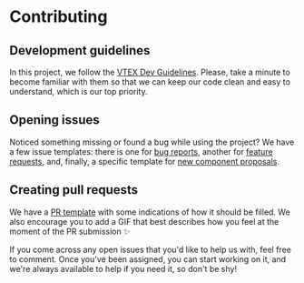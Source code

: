 # Contributing

## Development guidelines

In this project, we follow the [VTEX Dev Guidelines](https://github.com/vtex/dev-guidelines/). Please, take a minute to become familiar with them so that we can keep our code clean and easy to understand, which is our top priority.

## Opening issues

Noticed something missing or found a bug while using the project? We have a few issue templates: there is one for [bug reports](./.github/ISSUE_TEMPLATE/BUG_REPORT.md), another for [feature requests](./.github/ISSUE_TEMPLATE/FEATURE_REQUEST.md), and, finally, a specific template for [new component proposals](./.github/ISSUE_TEMPLATE/NEW_COMPONENT.md).

## Creating pull requests

We have a [PR template](./.github/PULL_REQUEST_TEMPLATE.md) with some indications of how it should be filled. We also encourage you to add a GIF that best describes how you feel at the moment of the PR submission ✨

If you come across any open issues that you'd like to help us with, feel free to comment. Once you've been assigned, you can start working on it, and we're always available to help if you need it, so don't be shy!
